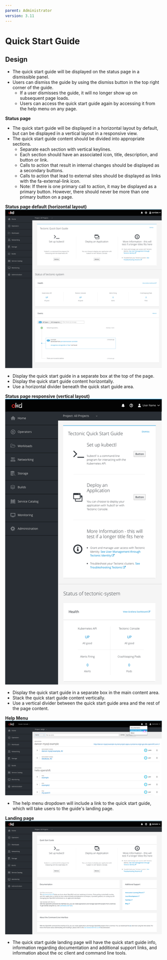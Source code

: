 ```yaml
---
parent: Administrator
version: 3.11
---
```


# Quick Start Guide

## Design
* The quick start guide will be displayed on the status page in a dismissible panel.
* Users can dismiss the guide by using the dismiss button in the top right corner of the guide.
  * If a user dismisses the guide, it will no longer show up on subsequent page loads.
  * Users can access the quick start guide again by accessing it from the help menu on any page.

**Status page**
* The quick start guide will be displayed in a horizontal layout by default, but can be displayed in a vertical layout in a responsive view.
* The quick start guide content should be divided into appropriate sections.
  * Separate each section with vertical keylines.
  * Each section should have an associated icon, title, description, and button or link.
  * Calls to action that result in internal changes should be displayed as a secondary buttons.
  * Calls to action that lead to external sites should be displayed as links with the fa-external-link icon.
  * Note: If there is one primary call to action, it may be displayed as a primary button. However, there should never be more than one primary button on a page.

**Status page default (horizontal layout)**
![horizontal](img/horizontal.png)

* Display the quick start guide in a separate box at the top of the page.
* Display the quick start guide content horizontally.
* Use a horizontal divider beneath the quick start guide area.

**Status page responsive (vertical layout)**
![vertical](img/vertical.png)

* Display the quick start guide in a separate box in the main content area.
* Stack the quick start guide content vertically.
* Use a vertical divider between the quick start guide area and the rest of the page content.

**Help Menu**
![help](img/HelpMenu.png)

* The help menu dropdown will include a link to the quick start guide, which will take users to the guide's landing page.

**Landing page**
![landing page](img/quick-start-guide.png)

* The quick start guide landing page will have the quick start guide info, information regarding documentation and additional support links, and information about the oc client and command line tools.
